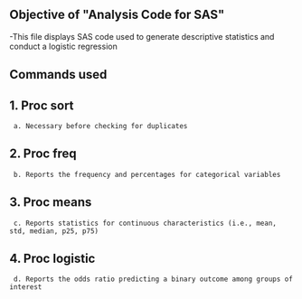 ## Objective of "Analysis Code for SAS"
  -This file displays SAS code used to generate descriptive statistics and conduct a logistic regression

## Commands used

  ## 1. Proc sort
     a. Necessary before checking for duplicates
  ## 2. Proc freq
     b. Reports the frequency and percentages for categorical variables
  ## 3. Proc means
     c. Reports statistics for continuous characteristics (i.e., mean, std, median, p25, p75)
  ## 4. Proc logistic
     d. Reports the odds ratio predicting a binary outcome among groups of interest
